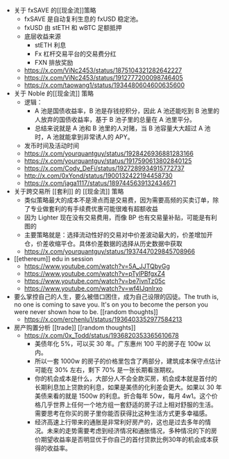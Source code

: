 - 关于 fxSAVE 的[[现金流]]策略
	- fxSAVE 是自动复利生息的 fxUSD 稳定池。
	- fxUSD 由 stETH 和 wBTC 足额抵押
	- 底层收益来源
		- stETH 利息
		- Fx 杠杆交易平台的交易费分红
		- FXN 排放奖励
	- https://x.com/ViNc2453/status/1875104321282642227
	- https://x.com/ViNc2453/status/1912777200098746405
	- https://x.com/taowang1/status/1934480604600635600
- 关于 Noble 的[[现金流]] 策略
	- 逻辑：
		- A 池是国债收益率，B 池是存钱挖积分，因此 A 池还能吃到 B 池里的人放弃的国债收益率，基于 B 池子里的总量在 A 池里平分。
		- 总结来说就是 A 池和 B 池里的人对赌，当 B 池容量大大超过 A 池时，A 池就能拿到非常诱人的 APY。
	- 发币时间及活动时间
	- https://x.com/yourquantguy/status/1928426936881283166
	- https://x.com/yourquantguy/status/1917590613802840125
	- https://x.com/Cody_DeFi/status/1927289934915772737
	- http://x.com/0xYond/status/1900132422194458730
	- https://x.com/jaga1117/status/1897445639132434671
- 关于跨交易所 [[套利]] 的 [[现金流]] 策略
	- 类似策略最大的成本不是滑点而是交易费，因为需要高频的买卖订单，除了专业做套利的有手续费优惠可能很难有超额收益
	- 因为 Lighter 现在没有交易费用，而像 BP 也有交易量补贴，可能是有利图的
	- 主要策略就是：选择流动性好的交易对中价差波动最大的，价差增加开仓，价差收缩平仓。具体价差数据的选择从历史数据中获取
	- https://x.com/yourquantguy/status/1937447029845708966
- [[ethereum]] edu in session
	- https://www.youtube.com/watch?v=5A_JJTQbyGg
	- https://www.youtube.com/watch?v=pTylPBfgxZ4
	- https://www.youtube.com/watch?v=be7ivnTz05c
	- https://www.youtube.com/watch?v=wf4IJqnlrxo
- 要么掌控自己的人生，要么被借口困住，成为自己设限的囚徒。The truth is, no one is coming to save you. It's on you to become the person you were never shown how to be. [[random thoughts]]
	- https://x.com/erchenlu1/status/1936403352977584213
- 房产购置分析 [[trade]] [[random thoughts]]
	- https://x.com/0x_Todd/status/1936820353365610678
		- 美债年化 5%，可以买 30 年。广东惠州 100 平的房子在 100w 以内。
		- 所以一套 1000w 的房子的价格里包含了两部分，建筑成本保守点估计可能在 30% 左右，剩下 70% 是一张长期看涨期权。
		- 你的机会成本是什么，大部分人不会全款买房，机会成本就是首付的长期利息加上贷款的利息，如果是美债的化利差会更大。如果以 30 年美债来看的就是 1500w 的利息。折合每年 50w，每月 4w1。这个价格几乎世界上任何一个地方组一套舒适的房子过上相对舒服的生活。需要思考在你买的房子里你能否获得比这种生活方式更多幸福感。
		- 经济高速上行带来的通胀是非常利好房产的，这也是过去多年的情况。未来的走势需要考虑到经济情况和通胀情况，多种情况的下的房价期望收益率是否明显优于你自己的首付贷款比例30年的机会成本获得的收益率。